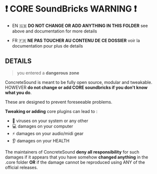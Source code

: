 # :exclamation: CORE SoundBricks WARNING :exclamation:

- EN :uk:
  **DO NOT CHANGE OR ADD ANYTHING IN THIS FOLDER**
  see above and documentation for more details

- FR :fr:
  **NE PAS TOUCHER AU CONTENU DE CE DOSSIER**
  voir la documentation pour plus de details


## DETAILS

> you entered a **dangerous zone**

ConcreteSound is meant to be fully open source,
modular and tweakable. HOWEVER
**do not change or add CORE soundbricks
if you don't know what you do**.

These are designed to prevent foreseeable problems.

**Tweaking or adding** core plugins can lead to :
- :bug: viruses on your system or any other
- :computer: damages on your computer
- :zap: damages on your audio/midi gear
- :ear: damages on your HEALTH

The maintainers of ConcreteSound
**deny all responsibility** for such damages
if it appears that you have somehow
**changed anything** in the .core folder
**OR** if the damage cannot be reproduced
using ANY of the official releases.
